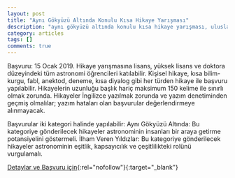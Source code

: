 ```yaml
---
layout: post
title: "Aynı Gökyüzü Altında Konulu Kısa Hikaye Yarışması"
description: "aynı gökyüzü altında konulu kısa hikaye yarışması, uluslararası astronomi birliği"
category: articles
tags: []
comments: true
---
```


Başvuru: 15 Ocak 2019.
Hikaye yarışmasına lisans, yüksek lisans ve doktora düzeyindeki tüm astronomi öğrencileri katılabilir.
Kişisel hikaye, kısa bilim-kurgu, fabl, anektod, deneme, kısa diyalog gibi her türden hikaye ile başvuru yapılabilir. Hikayelerin uzunluğu başlık hariç maksimum 150 kelime ile sınırlı olmak zorunda. Hikayeler İngilizce yazılmak zorunda ve yazım denetiminden geçmiş olmalılar; yazım hataları olan başvurular değerlendirmeye alınmayacak.

Başvurular iki kategori halinde yapılabilir:
Aynı Gökyüzü Altında: Bu kategoriye gönderilecek hikayeler astronominin insanları bir araya getirme potansiyelini göstermeli.
İlham Veren Yıldızlar: Bu kategoriye gönderilecek hikayeler astronominin eşitlik, kapsayıcılık ve çeşitlilikteki rolünü vurgulamalı.

[Detaylar ve Başvuru için](http://iau100.tad.org.tr/ayni-gokyuzu-altinda-konulu-kisa-hikaye-yarismasi/?utm_source=edebiyatyarismalari.com&utm_medium=affiliate&utm_campaign=cpc){:rel="nofollow"}{:target="_blank"}